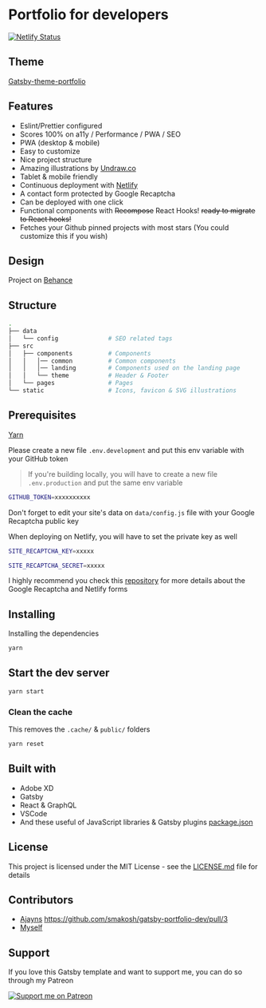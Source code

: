 # Portfolio for developers

[![Netlify Status](https://api.netlify.com/api/v1/badges/57c04515-1d1b-46e8-b531-213fabca9cc4/deploy-status)](https://app.netlify.com/sites/gatsby-portfolio-dev/deploys)

## Theme
[Gatsby-theme-portfolio](https://github.com/smakosh/react-flex-ready)

## Features

- Eslint/Prettier configured
- Scores 100% on a11y / Performance / PWA / SEO
- PWA (desktop & mobile)
- Easy to customize
- Nice project structure
- Amazing illustrations by [Undraw.co](https://undraw.co)
- Tablet & mobile friendly
- Continuous deployment with [Netlify](https://netlify.com)
- A contact form protected by Google Recaptcha
- Can be deployed with one click
- Functional components with ~~Recompose~~ React Hooks! ~~ready to migrate to React hooks!~~
- Fetches your Github pinned projects with most stars (You could customize this if you wish)

## Design

Project on [Behance](https://www.behance.net/gallery/74172961/Free-Gatsby-portfolio-for-developers)

## Structure

```bash
.
├── data
│   └── config              # SEO related tags
├── src
│   ├── components          # Components
│   │   │── common          # Common components
│   │   │── landing         # Components used on the landing page
│   │   └── theme           # Header & Footer
│   └── pages               # Pages
└── static                  # Icons, favicon & SVG illustrations
```

## Prerequisites

[Yarn](https://yarnpkg.com/en/)

Please create a new file `.env.development` and put this env variable with your GitHub token

> If you're building locally, you will have to create a new file `.env.production` and put the same env variable

```bash
GITHUB_TOKEN=xxxxxxxxxx
```

Don't forget to edit your site's data on `data/config.js` file with your Google Recaptcha public key

When deploying on Netlify, you will have to set the private key as well

```bash
SITE_RECAPTCHA_KEY=xxxxx

SITE_RECAPTCHA_SECRET=xxxxx
```

I highly recommend you check this [repository](https://github.com/imorente/gatsby-netlify-form-example) for more details about the Google Recaptcha and Netlify forms

## Installing

Installing the dependencies

```bash
yarn
```

## Start the dev server

```bash
yarn start
```

### Clean the cache

This removes the `.cache/` & `public/` folders

```bash
yarn reset
```

## Built with

- Adobe XD
- Gatsby
- React & GraphQL
- VSCode
- And these useful of JavaScript libraries & Gatsby plugins [package.json](package.json)

## License

This project is licensed under the MIT License - see the [LICENSE.md](LICENSE.md) file for details

## Contributors

- [Ajayns](https://github.com/ajayns) https://github.com/smakosh/gatsby-portfolio-dev/pull/3
- [Myself](https://smakosh.com)

## Support

If you love this Gatsby template and want to support me, you can do so through my Patreon

[![Support me on Patreon](https://c5.patreon.com/external/logo/become_a_patron_button.png)](https://www.patreon.com/smakosh)
